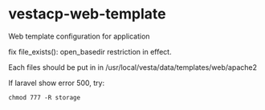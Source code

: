 # vestacp-web-template
Web template configuration for application

fix file_exists(): open_basedir restriction in effect. 

Each files should be put in in /usr/local/vesta/data/templates/web/apache2

If laravel show error 500, try:

    chmod 777 -R storage
